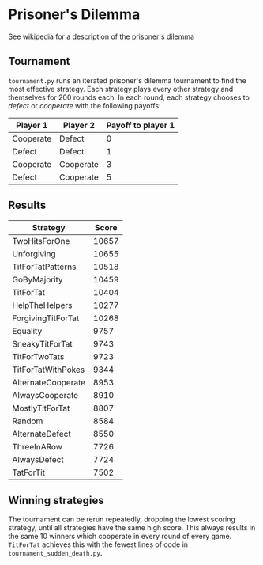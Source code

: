 # Prisoner's Dilemma

See wikipedia for a description of the
[prisoner's dilemma](https://en.wikipedia.org/wiki/Prisoner%27s_dilemma)

## Tournament

`tournament.py` runs an iterated prisoner's dilemma tournament to find the most
effective strategy. Each strategy plays every other strategy and themselves for
200 rounds each. In each round, each strategy chooses to *defect* or *cooperate*
with the following payoffs: 

| Player 1  | Player 2  | Payoff to player 1 |
| --------- | --------- | ------------------ |
| Cooperate | Defect    | 0                  |
| Defect    | Defect    | 1                  |
| Cooperate | Cooperate | 3                  |
| Defect    | Cooperate | 5                  |

## Results

| Strategy             | Score |
| -------------------- | ----- |
| TwoHitsForOne        | 10657 |
| Unforgiving          | 10655 |
| TitForTatPatterns    | 10518 |
| GoByMajority         | 10459 |
| TitForTat            | 10404 |
| HelpTheHelpers       | 10277 |
| ForgivingTitForTat   | 10268 |
| Equality             |  9757 |
| SneakyTitForTat      |  9743 |
| TitForTwoTats        |  9723 |
| TitForTatWithPokes   |  9344 |
| AlternateCooperate   |  8953 |
| AlwaysCooperate      |  8910 |
| MostlyTitForTat      |  8807 |
| Random               |  8584 |
| AlternateDefect      |  8550 |
| ThreeInARow          |  7726 |
| AlwaysDefect         |  7724 |
| TatForTit            |  7502 |

## Winning strategies

The tournament can be rerun repeatedly, dropping the lowest scoring strategy,
until all strategies have the same high score. This always results in the same
10 winners which cooperate in every round of every game. `TitForTat` achieves
this with the fewest lines of code in `tournament_sudden_death.py`.
